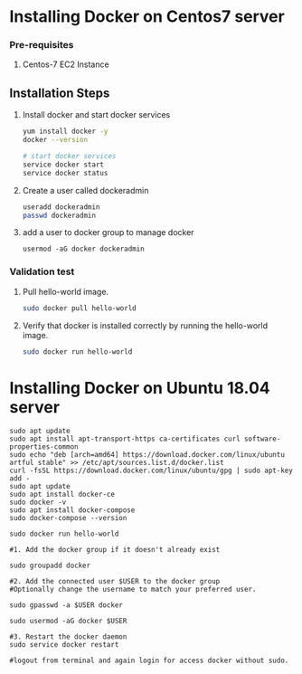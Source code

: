 # Installing Docker on Centos7 server

### Pre-requisites
1. Centos-7 EC2 Instance

## Installation Steps

1. Install docker and start docker services
   ```sh 
   yum install docker -y
   docker --version 
   
   # start docker services
   service docker start
   service docker status
   ```
1. Create a user called dockeradmin
   ```sh
   useradd dockeradmin
   passwd dockeradmin
   ```
1. add a user to docker group to manage docker 
   ```
   usermod -aG docker dockeradmin
   ```

### Validation test

1. Pull hello-world image.
   ```sh
   sudo docker pull hello-world
   ```


2. Verify that docker is installed correctly by running the hello-world image.
   ```sh
   sudo docker run hello-world
   ```

# Installing Docker on Ubuntu 18.04 server
```
sudo apt update
sudo apt install apt-transport-https ca-certificates curl software-properties-common
sudo echo "deb [arch=amd64] https://download.docker.com/linux/ubuntu artful stable" >> /etc/apt/sources.list.d/docker.list
curl -fsSL https://download.docker.com/linux/ubuntu/gpg | sudo apt-key add -
sudo apt update
sudo apt install docker-ce
sudo docker -v
sudo apt install docker-compose
sudo docker-compose --version

sudo docker run hello-world

#1. Add the docker group if it doesn't already exist

sudo groupadd docker

#2. Add the connected user $USER to the docker group
#Optionally change the username to match your preferred user.

sudo gpasswd -a $USER docker

sudo usermod -aG docker $USER

#3. Restart the docker daemon
sudo service docker restart

#logout from terminal and again login for access docker without sudo.

```
